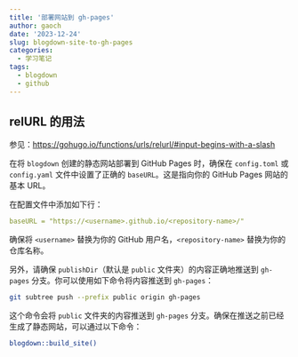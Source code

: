 ```yaml
---
title: '部署网站到 gh-pages'
author: gaoch
date: '2023-12-24'
slug: blogdown-site-to-gh-pages
categories:
  - 学习笔记
tags:
  - blogdown
  - github
---
```


## relURL 的用法

参见：<https://gohugo.io/functions/urls/relurl/#input-begins-with-a-slash>

在将 `blogdown` 创建的静态网站部署到 GitHub Pages 时，确保在 `config.toml` 或 `config.yaml` 文件中设置了正确的 `baseURL`。这是指向你的 GitHub Pages 网站的基本 URL。

在配置文件中添加如下行：

```yaml
baseURL = "https://<username>.github.io/<repository-name>/"
```

确保将 `<username>` 替换为你的 GitHub 用户名，`<repository-name>` 替换为你的仓库名称。

另外，请确保 `publishDir`（默认是 `public` 文件夹）的内容正确地推送到 `gh-pages` 分支。你可以使用如下命令将内容推送到 `gh-pages`：

```bash
git subtree push --prefix public origin gh-pages
```

这个命令会将 `public` 文件夹的内容推送到 `gh-pages` 分支。确保在推送之前已经生成了静态网站，可以通过以下命令：

```bash
blogdown::build_site()
```


